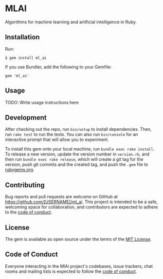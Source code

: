 # MLAI

Algorithms for machine learning and artificial intelligence in Ruby.

## Installation

Run:

    $ gem install ml_ai

If you use Bundler, add the following to your Gemfile:

    gem 'ml_ai'

## Usage

TODO: Write usage instructions here

## Development

After checking out the repo, run `bin/setup` to install dependencies. Then, run `rake test` to run the tests. You can also run `bin/console` for an interactive prompt that will allow you to experiment.

To install this gem onto your local machine, run `bundle exec rake install`. To release a new version, update the version number in `version.rb`, and then run `bundle exec rake release`, which will create a git tag for the version, push git commits and the created tag, and push the `.gem` file to [rubygems.org](https://rubygems.org).

## Contributing

Bug reports and pull requests are welcome on GitHub at https://github.com/[USERNAME]/ml_ai. This project is intended to be a safe, welcoming space for collaboration, and contributors are expected to adhere to the [code of conduct](https://github.com/[USERNAME]/ml_ai/blob/main/CODE_OF_CONDUCT.md).

## License

The gem is available as open source under the terms of the [MIT License](https://opensource.org/licenses/MIT).

## Code of Conduct

Everyone interacting in the MlAi project's codebases, issue trackers, chat rooms and mailing lists is expected to follow the [code of conduct](https://github.com/[USERNAME]/ml_ai/blob/main/CODE_OF_CONDUCT.md).

